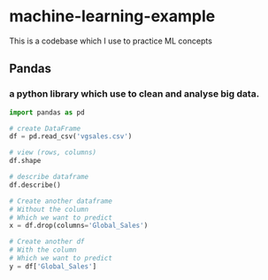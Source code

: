 # machine-learning-example
This is a codebase which I use to practice ML concepts

## Pandas
### a python library which use to clean and analyse big data.

```python
import pandas as pd

# create DataFrame
df = pd.read_csv('vgsales.csv')

# view (rows, columns)
df.shape

# describe dataframe
df.describe()

# Create another dataframe
# Without the column
# Which we want to predict
x = df.drop(columns='Global_Sales')

# Create another df
# With the column
# Which we want to predict
y = df['Global_Sales']
```